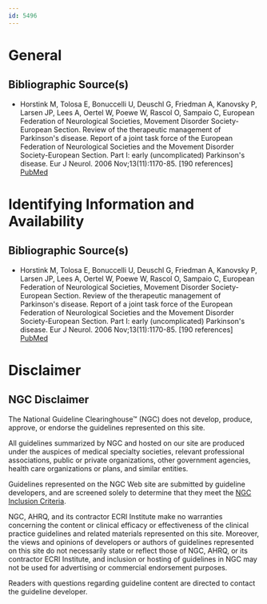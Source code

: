 ```yaml
---
id: 5496
---
```


# General

## Bibliographic Source(s)

- Horstink M, Tolosa E, Bonuccelli U, Deuschl G, Friedman A, Kanovsky P, Larsen JP, Lees A, Oertel W, Poewe W, Rascol O, Sampaio C, European Federation of Neurological Societies, Movement Disorder Society-European Section. Review of the therapeutic management of Parkinson's disease. Report of a joint task force of the European Federation of Neurological Societies and the Movement Disorder Society-European Section. Part I: early (uncomplicated) Parkinson's disease. Eur J Neurol. 2006 Nov;13(11):1170-85. [190 references] [ PubMed ](http://www.ncbi.nlm.nih.gov/entrez/query.fcgi?cmd=Retrieve&db=pubmed&dopt=Abstract&list_uids=17038031)

# Identifying Information and Availability

## Bibliographic Source(s)

- Horstink M, Tolosa E, Bonuccelli U, Deuschl G, Friedman A, Kanovsky P, Larsen JP, Lees A, Oertel W, Poewe W, Rascol O, Sampaio C, European Federation of Neurological Societies, Movement Disorder Society-European Section. Review of the therapeutic management of Parkinson's disease. Report of a joint task force of the European Federation of Neurological Societies and the Movement Disorder Society-European Section. Part I: early (uncomplicated) Parkinson's disease. Eur J Neurol. 2006 Nov;13(11):1170-85. [190 references] [ PubMed ](http://www.ncbi.nlm.nih.gov/entrez/query.fcgi?cmd=Retrieve&db=pubmed&dopt=Abstract&list_uids=17038031)

# Disclaimer

## NGC Disclaimer

The National Guideline Clearinghouse™ (NGC) does not develop, produce, approve, or endorse the guidelines represented on this site.

All guidelines summarized by NGC and hosted on our site are produced under the auspices of medical specialty societies, relevant professional associations, public or private organizations, other government agencies, health care organizations or plans, and similar entities.

Guidelines represented on the NGC Web site are submitted by guideline developers, and are screened solely to determine that they meet the [NGC Inclusion Criteria](/help-and-about/summaries/inclusion-criteria).

NGC, AHRQ, and its contractor ECRI Institute make no warranties concerning the content or clinical efficacy or effectiveness of the clinical practice guidelines and related materials represented on this site. Moreover, the views and opinions of developers or authors of guidelines represented on this site do not necessarily state or reflect those of NGC, AHRQ, or its contractor ECRI Institute, and inclusion or hosting of guidelines in NGC may not be used for advertising or commercial endorsement purposes.

Readers with questions regarding guideline content are directed to contact the guideline developer.

